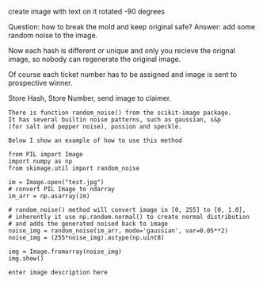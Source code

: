 create image with text on it rotated -90 degrees

Question: how to break the mold and keep original safe?
Answer: add some random noise to the image.

Now each hash is different or unique and only you recieve the orignal image, so nobody can regenerate the original image.

Of course each ticket number has to be assigned and image is sent to prospective winner.

Store Hash, Store Number, send image to claimer.

```
There is function random_noise() from the scikit-image package. 
It has several builtin noise patterns, such as gaussian, s&p 
(for salt and pepper noise), possion and speckle.

Below I show an example of how to use this method

from PIL import Image
import numpy as np
from skimage.util import random_noise

im = Image.open("test.jpg")
# convert PIL Image to ndarray
im_arr = np.asarray(im)

# random_noise() method will convert image in [0, 255] to [0, 1.0],
# inherently it use np.random.normal() to create normal distribution
# and adds the generated noised back to image
noise_img = random_noise(im_arr, mode='gaussian', var=0.05**2)
noise_img = (255*noise_img).astype(np.uint8)

img = Image.fromarray(noise_img)
img.show()

enter image description here
```
